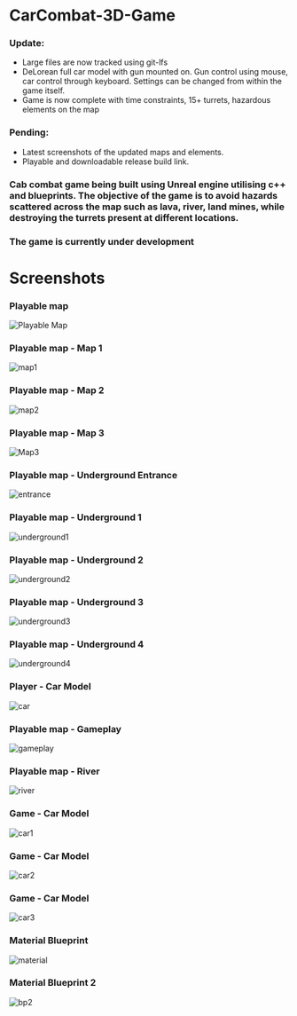 # CarCombat-3D-Game

### Update: 
- Large files are now tracked using git-lfs
- DeLorean full car model with gun mounted on. Gun control using mouse, car control through keyboard. Settings can be changed from within the game itself.
- Game is now complete with time constraints, 15+ turrets, hazardous elements on the map

### Pending:
- Latest screenshots of the updated maps and elements.
- Playable and downloadable release build link.

### Cab combat game being built using Unreal engine utilising c++ and blueprints. The objective of the game is to avoid hazards scattered across the map such as lava, river, land mines, while destroying the turrets present at different locations.

### The game is currently under development

# Screenshots

### Playable map
![Playable Map](screens/mapwhole.png)

### Playable map - Map 1
![map1](screens/map1.png)

### Playable map - Map 2
![map2](screens/map2.png)

### Playable map - Map 3
![Map3](screens/map3.png)

### Playable map - Underground Entrance
![entrance](screens/entrance.png)

### Playable map - Underground 1
![underground1](screens/underground1.png)

### Playable map - Underground 2
![underground2](screens/underground2.png)

### Playable map - Underground 3
![underground3](screens/underground3.png)

### Playable map - Underground 4
![underground4](screens/undergrund2.png)

### Player - Car Model
![car](screens/carmodel.png)

### Playable map - Gameplay
![gameplay](screens/gameplay.png)

### Playable map - River
![river](screens/watereffect.png)

### Game - Car Model
![car1](screens/car1.png)

### Game - Car Model
![car2](screens/car2.png)

### Game - Car Model
![car3](screens/car3.png)

### Material Blueprint
![material](screens/bp1.png)

### Material Blueprint 2
![bp2](screens/bp2.png)
